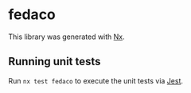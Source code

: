 # fedaco

This library was generated with [Nx](https://nx.dev).

## Running unit tests

Run `nx test fedaco` to execute the unit tests via [Jest](https://jestjs.io).
